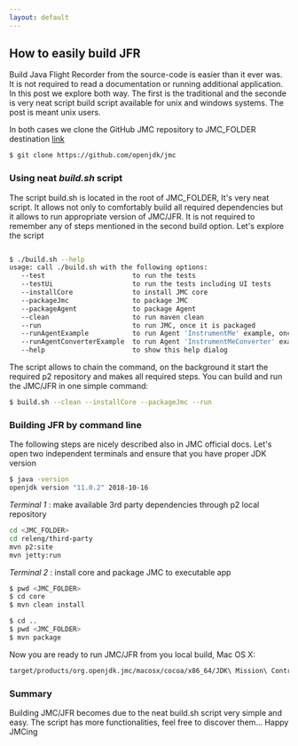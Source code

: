 ```yaml
---
layout: default
---
```


## How to easily build JFR

Build Java Flight Recorder from the source-code is easier than it ever was. It is not required to read a documentation or running additional application. In this post we explore both way. The first is the traditional and the seconde is very neat script build script available for unix and windows systems. The post is meant
unix users.

In both cases we clone the GitHub JMC repository to JMC_FOLDER destination [link](https://github.com/openjdk/jmc)
```bash
$ git clone https://github.com/openjdk/jmc
```

### Using neat *build.sh* script 
The script build.sh is located in the root of JMC_FOLDER, It's very neat script. It allows not only 
to comfortably build all required dependencies but it allows to run appropriate version of JMC/JFR. 
It is not required to remember any of steps mentioned in the second build option. Let's explore the script
```bash

$ ./build.sh --help
usage: call ./build.sh with the following options:
   --test                      to run the tests
   --testUi                    to run the tests including UI tests
   --installCore               to install JMC core
   --packageJmc                to package JMC
   --packageAgent              to package Agent
   --clean                     to run maven clean
   --run                       to run JMC, once it is packaged
   --runAgentExample           to run Agent 'InstrumentMe' example, once it is packaged
   --runAgentConverterExample  to run Agent 'InstrumentMeConverter' example, once it is packaged
   --help                      to show this help dialog
```

The script allows to chain the command, on the background it start the required p2 repository and makes all 
required steps. You can build and run the JMC/JFR in one simple command:
```bash
$ build.sh --clean --installCore --packageJmc --run
```

### Building JFR by command line
The following steps are nicely described also in JMC official docs. 
Let's open two independent terminals and ensure 
that you have proper JDK version
```bash
$ java -version
openjdk version "11.0.2" 2018-10-16
```

*Terminal 1* : make available 3rd party dependencies through p2 local repository

```bash
cd <JMC_FOLDER> 
cd releng/third-party
mvn p2:site
mvn jetty:run
```
*Terminal 2* : install core and package JMC to executable app
```bash
$ pwd <JMC_FOLDER>
$ cd core
$ mvn clean install

$ cd ..
$ pwd <JMC_FOLDER>
$ mvn package
```

Now you are ready to run JMC/JFR from you local build, Mac OS X:

```bash
target/products/org.openjdk.jmc/macosx/cocoa/x86_64/JDK\ Mission\ Control.app/Contents/MacOS/jmc
```

### Summary
Building JMC/JFR becomes due to the neat build.sh script very simple and easy. The script has more 
functionalities, feel free to discover them...
Happy JMCing
